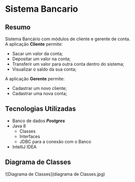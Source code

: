 ﻿# Sistema Bancario
## Resumo
Sistema Bancário com módulos de cliente e gerente de conta.  
A aplicação **Cliente** permite:  
* Sacar um valor da conta;
* Depositar um valor na conta;
* Transferir um valor para outra conta dentro do sistema;
* Visualizar o saldo da sua conta;

A aplicação **Gerente** permite:
* Cadastrar um novo cliente;
* Cadastrar uma nova conta;

## Tecnologias Utilizadas
* Banco de dados **_Postgres_**
* Java 8
  * Classes
  * Interfaces
  * JDBC para a conexão com o Banco
* IntelliJ IDEA


## Diagrama de Classes

![Diagrama de Classes](diagrama de Classes.jpg)
